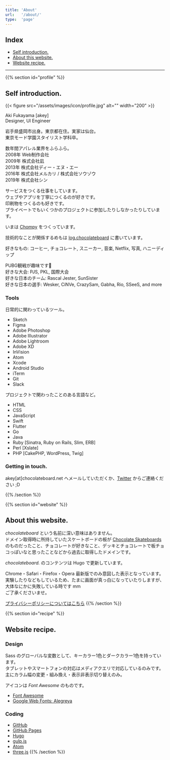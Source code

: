 ```yaml
---
title: 'About'
url:   '/about/'
type:  'page'
---
```


## Index

- [Self introduction.](#profile)
- [About this website.](#website)
- [Website recipe.](#recipe)

---

{{% section id="profile" %}}
## Self introduction.

{{< figure src="/assets/images/icon/profile.jpg" alt="" width="200" >}}

Aki Fukayama [akey]  
Designer, UI Engineer

岩手県盛岡市出身。東京都在住。実家は仙台。  
東京モード学園スタイリスト学科卒。

数年間アパレル業界をふらふら。  
2008年 Web制作会社  
2009年 株式会社凪  
2013年 株式会社ディー・エヌ・エー  
2016年 株式会社メルカリ / 株式会社ソウゾウ  
2019年 株式会社シン

サービスをつくる仕事をしています。  
ウェブやアプリを丁寧につくるのが好きです。  
印刷物をつくるのも好きです。  
プライベートでもいくつかのプロジェクトに参加したりしなかったりしています。

いまは [Chompy](https://chompy.jp/) をつくっています。

技術的なことが関係するめもは [log.chocolateboard](https://log.chocolateboard.net/) に書いています。

好きなもの: コーヒー, チョコレート, スニーカー, 音楽, Netflix, 写真, ハニーディップ

PUBG観戦が趣味です💎  
好きな大会: PJS, PKL, 国際大会  
好きな日本のチーム: Rascal Jester, SunSister  
好きな日本の選手: Wesker, CiNVe, CrazySam, Gabha, Rio, SSeeS, and more

### Tools

日常的に関わっているツール。

- Sketch
- Figma
- Adobe Photoshop
- Adobe Illustrator
- Adobe Lightroom
- Adobe XD
- InVision
- Atom
- Xcode
- Android Studio
- iTerm
- Git
- Slack

プロジェクトで関わったことのある言語など。

- HTML
- CSS
- JavaScript
- Swift
- Flutter
- Go
- Java
- Ruby [Sinatra, Ruby on Rails, Slim, ERB]
- Perl [Xslate]
- PHP [CakePHP, WordPress, Twig]

### Getting in touch.

akey[at]chocolateboard.net ヘメールしていただくか、[Twitter](https://twitter.com/urakey) からご連絡ください ;D

{{% /section %}}

{{% section id="website" %}}
## About this website.

*chocolateboard* という名前に深い意味はありません。  
ドメイン取得時に所持していたスケートボードの板が [Chocolate Skateboards](http://www.chocolateskateboards.com/) のものだったこと、チョコレートが好きなこと、デッキとチョコレートで板チョコっぽいなと思ったことなどから過去に取得したドメインです。

*chocolateboard.* のコンテンツは Hugo で更新しています。

Chrome・Safari・Firefox・Opera 最新版でのみ意図した表示となっています。  
実験したりなどもしているため、たまに画面が真っ白になっていたりしますが、大体なにかに失敗している時です mm  
ご了承くださいませ。

[プライバシーポリシーについてはこちら](/privacy/)
{{% /section %}}

{{% section id="recipe" %}}
## Website recipe.

### Design

Sass のグローバルな変数として、キーカラー1色とダークカラー1色を持っています。  
タブレットやスマートフォンの対応はメディアクエリで対応しているのみです。  
主にカラム幅の変更・組み換え・表示非表示切り替えのみ。

アイコンは *Font Awesome* のものです。

- [Font Awesome](http://fortawesome.github.com/Font-Awesome/)
- [Google Web Fonts: Alegreya](https://fonts.google.com/specimen/Alegreya/)

### Coding

- [GitHub](https://github.com/)
- [GitHub Pages](https://pages.github.com/)
- [Hugo](https://gohugo.io/)
- [gulp.js](http://gulpjs.com/)
- [Atom](https://atom.io/)
- [three.js](https://threejs.org/)
{{% /section %}}
